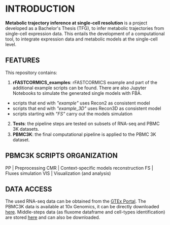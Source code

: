 # INTRODUCTION

**Metabolic trajectory inference at single-cell resolution** is a project developed as a Bachelor's Thesis (TFG), to infer metabolic trajectories from single-cell expression data. This entails the development of a computational tool, to integrate expression data and metabolic models at the single-cell level.

## FEATURES

This repository contains: 
1. **rFASTCORMICS_examples**: rFASTCORMICS example and part of the additional example scripts can be found. There are also Jupyter Notebooks to simulate the generated single models with FBA.
  - scripts that end with *"example"* uses Recon2 as consistent model
  - scripts that end with *"example_3D"* uses Recon3D as consistent model
  - scripts starting with *"FS"* carry out the models simulation
2. **Tests**: the pipeline steps are tested on subsets of RNA-seq and PBMC 3K datasets.
3. **PBMC3K**: the final computational pipeline is applied to the PBMC 3K dataset.

## PBMC3K SCRIPTS ORGANIZATION

PP | Preprocessing
CMR | Context-specific models reconstruction
FS | Fluxes simulation
VIS | Visualization (and analysis) 

## DATA ACCESS

The used RNA-seq data can be obtained from the [GTEx Portal](https://www.gtexportal.org/).
The PBMC3K data is available at 10x Genomics, it can be directly downloaded [here](http://cf.10xgenomics.com/samples/cell-exp/1.1.0/pbmc3k/pbmc3k_filtered_gene_bc_matrices.tar.gz).
Middle-steps data (as fluxome dataframe and cell-types identification) are stored [here](https://universitatdevic-my.sharepoint.com/:f:/g/personal/claudia_vicente_uvic_cat/Egr1py82Nt5Lg1j-etbi5fQBe69Qd8aiAIgho4Ne_R-_TQ?e=1idV9J) and can also be downloaded.
